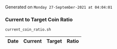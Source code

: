 Generated on `Monday 27-September-2021 at 04:04:01`

### Current to Target Coin Ratio
`current_coin_ratio.sh`

Date|Current|Target|Ratio
---|---|---|---
